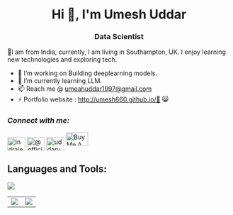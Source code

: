 


<h1 align="center">Hi 👋, I'm Umesh Uddar</h1>
<h3 align="center"> Data Scientist </h3>

📍I am from India, currently, I am living in Southampton, UK.
I enjoy learning new technologies and exploring tech. 


- 🔭 I’m working on Building deeplearning models.
- 🌱 I’m currently learning LLM.
- 📫 Reach me @ umeahuddar1997@gmail.com
- ⚡ Portfolio website : http://umesh660.github.io/🧊 😸

<i><h3 align="left">Connect with me:</h3></i>
<p align="left">
<a href="https://www.linkedin.com/in/indrajeet-1103/" target="blank"><img align="center" src="https://raw.githubusercontent.com/rahuldkjain/github-profile-readme-generator/master/src/images/icons/Social/linked-in-alt.svg" alt="indrajeet1103" height="30" width="40" /></a>
<a href="https://medium.com/@officio.indrajeet" target="blank"><img align="center" src="https://raw.githubusercontent.com/rahuldkjain/github-profile-readme-generator/master/src/images/icons/Social/medium.svg" alt="@officio.indrajeet" height="30" width="40" /></a>
<a href="https://leetcode.com/u/uddarumesh/" target="blank"><img align="center" src="https://raw.githubusercontent.com/rahuldkjain/github-profile-readme-generator/master/src/images/icons/Social/leet-code.svg" alt="uddarumesh" height="30" width="40" /></a>
<a href="https://www.buymeacoffee.com/indrajeet1v" target="_blank"><img src="https://cdn.buymeacoffee.com/buttons/v2/default-yellow.png" alt="Buy Me A Coffee" height="30" width="50" /></a>
</p>


<!-- Tech Stack -->
<!-- <h2 align="center">Tech Stack <img src="https://github.com/officio-indrajeet/officio-indrajeet/blob/main/assets/laptop.gif" width="50"></h2> -->

<!-- <p align="center">
<img src="https://img.shields.io/badge/-java-E34A86?style=flat-square&logo=java"/>
<img src="https://img.shields.io/badge/-HTML5-E34F26?style=flat-square&logo=html5&logoColor=white"/>
<img src="https://img.shields.io/badge/-CSS3-1572B6?style=flat-square&logo=css3"/>
<img src="https://img.shields.io/badge/-Bootstrap-563D7C?style=flat-square&logo=bootstrap"/>
<img src="https://img.shields.io/badge/-Heroku-430098?style=flat-square&logo=heroku"/>
<img src="https://img.shields.io/badge/-JavaScript-black?style=flat-square&logo=javascript"/>
<img src="https://img.shields.io/badge/-Nodejs-black?style=flat-square&logo=Node.js"/>
<img src="https://img.shields.io/badge/-React-black?style=flat-square&logo=react"/>
<img src="https://img.shields.io/badge/-MongoDB-black?style=flat-square&logo=mongodb"/>
<img src="https://img.shields.io/badge/-MySQL-black?style=flat-square&logo=mysql"/>
<img src="https://img.shields.io/badge/-Git-black?style=flat-square&logo=git"/>
<img src="https://img.shields.io/badge/-GitHub-black?style=flat-square&logo=github"/>
</p> -->

<!-- ### Languages and Tools: -->
<h2 align="left">Languages and Tools:</h2>
<!-- <p align="center"> <a href="https://getbootstrap.com" target="_blank" rel="noreferrer"> <img src="https://raw.githubusercontent.com/devicons/devicon/master/icons/bootstrap/bootstrap-plain-wordmark.svg" alt="bootstrap" width="40" height="40"/> </a> <a href="https://www.w3schools.com/css/" target="_blank" rel="noreferrer"> <img src="https://raw.githubusercontent.com/devicons/devicon/master/icons/css3/css3-original-wordmark.svg" alt="css3" width="40" height="40"/> </a> <a href="https://www.docker.com/" target="_blank" rel="noreferrer"> <img src="https://raw.githubusercontent.com/devicons/devicon/master/icons/docker/docker-original-wordmark.svg" alt="docker" width="40" height="40"/> </a> <a href="https://git-scm.com/" target="_blank" rel="noreferrer"> <img src="https://www.vectorlogo.zone/logos/git-scm/git-scm-icon.svg" alt="git" width="40" height="40"/> </a> <a href="https://www.w3.org/html/" target="_blank" rel="noreferrer"> <img src="https://raw.githubusercontent.com/devicons/devicon/master/icons/html5/html5-original-wordmark.svg" alt="html5" width="40" height="40"/> </a> <a href="https://www.java.com" target="_blank" rel="noreferrer"> <img src="https://raw.githubusercontent.com/devicons/devicon/master/icons/java/java-original.svg" alt="java" width="40" height="40"/> </a> <a href="https://developer.mozilla.org/en-US/docs/Web/JavaScript" target="_blank" rel="noreferrer"> <img src="https://raw.githubusercontent.com/devicons/devicon/master/icons/javascript/javascript-original.svg" alt="javascript" width="40" height="40"/> </a> <a href="https://www.jenkins.io" target="_blank" rel="noreferrer"> <img src="https://www.vectorlogo.zone/logos/jenkins/jenkins-icon.svg" alt="jenkins" width="40" height="40"/> </a> <a href="https://www.linux.org/" target="_blank" rel="noreferrer"> <img src="https://raw.githubusercontent.com/devicons/devicon/master/icons/linux/linux-original.svg" alt="linux" width="40" height="40"/> </a> <a href="https://www.mongodb.com/" target="_blank" rel="noreferrer"> <img src="https://raw.githubusercontent.com/devicons/devicon/master/icons/mongodb/mongodb-original-wordmark.svg" alt="mongodb" width="40" height="40"/> </a> <a href="https://www.mysql.com/" target="_blank" rel="noreferrer"> <img src="https://raw.githubusercontent.com/devicons/devicon/master/icons/mysql/mysql-original-wordmark.svg" alt="mysql" width="40" height="40"/> </a> <a href="https://www.nginx.com" target="_blank" rel="noreferrer"> <img src="https://raw.githubusercontent.com/devicons/devicon/master/icons/nginx/nginx-original.svg" alt="nginx" width="40" height="40"/> </a> <a href="https://www.oracle.com/" target="_blank" rel="noreferrer"> <img src="https://raw.githubusercontent.com/devicons/devicon/master/icons/oracle/oracle-original.svg" alt="oracle" width="40" height="40"/> </a> <a href="https://postman.com" target="_blank" rel="noreferrer"> <img src="https://www.vectorlogo.zone/logos/getpostman/getpostman-icon.svg" alt="postman" width="40" height="40"/> </a> <a href="https://www.python.org" target="_blank" rel="noreferrer"> <img src="https://raw.githubusercontent.com/devicons/devicon/master/icons/python/python-original.svg" alt="python" width="40" height="40"/> </a> <a href="https://redis.io" target="_blank" rel="noreferrer"> <img src="https://raw.githubusercontent.com/devicons/devicon/master/icons/redis/redis-original-wordmark.svg" alt="redis" width="40" height="40"/> </a> <a href="https://spring.io/" target="_blank" rel="noreferrer"> <img src="https://www.vectorlogo.zone/logos/springio/springio-icon.svg" alt="spring" width="40" height="40"/> </a> </p> -->

<p align="left">
  <a href="https://skillicons.dev">
    <img src="https://skillicons.dev/icons?i=java,spring,hibernate,gradle,idea,eclipse,vscode,vim,redis,mongodb,mysql,html,css,js,nodejs,graphql,bootstrap,py,docker,netlify,git,stackoverflow,nginx,jenkins&perline=12" /></a>



  <!-- :zap:  -->

  <!-- SPOTIFY -->
  <!-- ![Spotify recently played](https://spotify-recently-played-readme.vercel.app/api?user=31oic64vjokwzjztg6nkacp6ngki) -->
  <!-- ![Alt text](https://spotify-recently-played-readme.vercel.app/api?user=31oic64vjokwzjztg6nkacp6ngki) -->

  <!-- https://arturssmirnovs.github.io/github-profile-readme-generator/ -->

<!-- <p align="right">
<a href="https://dev.to/officio-indrajeet" target="blank"><img align="center" src="https://raw.githubusercontent.com/officio-indrajeet/github-profile-readme-generator/master/src/images/icons/Social/devto.svg" alt="officio-indrajeet" height="30" width="40" /></a>
<a href="https://twitter.com/indrajeet_kumar_" target="blank"><img align="center" src="https://raw.githubusercontent.com/officio-indrajeet/github-profile-readme-generator/master/src/images/icons/Social/twitter.svg" alt="indrajeet_kumar_" height="30" width="40" /></a>
<a href="https://linkedin.com/in/indrajeet-1103" target="blank"><img align="center" src="https://raw.githubusercontent.com/officio-indrajeet/github-profile-readme-generator/master/src/images/icons/Social/linked-in-alt.svg" alt="indrajeet-1103" height="30" width="40" /></a>
</p> -->

<!-- <p align="center">
<a href="https://www.linkedin.com/in/indrajeet-1103/" target="blank"><img align="center" src="https://cdn.jsdelivr.net/npm/simple-icons@3.0.1/icons/linkedin.svg" alt="" height="30" width="40" /></a>
<a href="https://www.instagram.com/indrajeet1103/" target="blank"><img align="center" src="https://cdn.jsdelivr.net/npm/simple-icons@3.0.1/icons/instagram.svg" alt="" height="30" width="40" /></a>
<a href="https://github.com/officio-indrajeet" target="blank"><img align="center" src="https://cdn.jsdelivr.net/npm/simple-icons@3.0.1/icons/github.svg" alt="" height="30" width="40" /></a>
<a href="your link" target="blank"><img align="center" src="https://cdn.jsdelivr.net/npm/simple-icons@3.0.1/icons/youtube.svg" alt="" height="30" width="40" /></a>
</p> -->

<!--
<p align="left">
<a href = "https://linkedin.com/in/sumanshekhar698"><img src="https://img.icons8.com/fluent/48/000000/linkedin.png" width="30px"/></a>
<a href="https://leetcode.com/indra47/" ><img  src="https://raw.githubusercontent.com/officio-indrajeet/github-profile-readme-generator/master/src/images/icons/Social/hackerrank.svg" alt="@aaryachopkar" width="30" /></a>
 <a href = "https://twitter.com/suman_shekhar_"><img src="https://img.icons8.com/fluent/48/000000/twitter.png" width="30px"/></a>
</p> -->

  <!-- SOCIAL LINKS -->
<!--
<i><h3 align="right">Connect with me</h3></i>

<p align="right">
  <a href="https://linkedin.com/in/indrajeet-1103">
    <img src="https://img.shields.io/badge/LinkedIn-%230077B5.svg?logo=linkedin&logoColor=white" />
  </a>
</p>

<div align="right">
<a  href="https://www.buymeacoffee.com/indrajeet1v" target="_blank"><img src="https://cdn.buymeacoffee.com/buttons/v2/default-yellow.png" alt="Buy Me A Coffee" style="height: 60px !important; width: 217px !important;" ></a>
 </div> -->

<!-- GitHub Contribution Graph -->
<!-- <table>
  <tr>
    <td>
      <img src="https://activity-graph.herokuapp.com/graph?username=officio-indrajeet&bg_color=0D1117&color=5BCDEC&line=89bd0f&point=FFFFFF&hide_border=true" />
      <img src="https://activity-graph.herokuapp.com/graph?username=officio-indrajeet&theme=github&hide_border=true&bg_color=0D1117area_color=89bd0f&line=89bd0f&point=fff000&color=89bd0f&hide_border=true">
    </td>
  </tr>
</table>
<br> -->

<!--<br><br><br><br>-->
<!-- GitHub Stats -->
<table>
  <tr>
   <td>
     <img src="https://github-readme-stats.vercel.app/api?username=officio-indrajeet&show_icons=true&theme=synthwave&hide_border=true" />
   </td>
   <td>
     <img src="https://github-readme-streak-stats.herokuapp.com/?user=officio-indrajeet&theme=merko&hide_border=true&show_icons=true" />    
   </td>
 </tr>
</table>

<br><br>

<!-- commits eating snake 🐍

<h2 align="center">Save my commits from 🐍nakey 🥺</h2>

![snake gif](https://github.com/officio-indrajeet/officio-indrajeet/blob/output/github-contribution-grid-snake.svg)

<img src="https://github.com/officio-indrajeet/officio-indrajeet/blob/main/assets/snake.gif" width="50"></h2> -->





<!--
# My GitHub contributions as a Game of Life

[![GitHub Game of Life](https://github4life.herokuapp.com/ethomson.gif?z=6)](https://github4life.herokuapp.com/ethomson)

